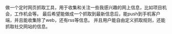 做一个定时网页抓取工具，用于收集和关注一些我感兴趣的网上信息，比如项目机会，工作机会等。
最后希望能做成一个抓取到最新信息后，能push到手机客户端，并且能收集除了web，还有rss等信息。
并且用户能自由定义抓取规则，还能抓取社交网站的信息。